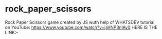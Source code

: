 # rock_paper_scissors
Rock Paper Scissors game created by JS wuth help of WHATSDEV tutorial on YouTube:
https://www.youtube.com/watch?v=jaVNP3nIAv0
HERE IS THE LINK:-
